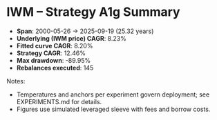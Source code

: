 # IWM – Strategy A1g Summary

- **Span**: 2000-05-26 → 2025-09-19 (25.32 years)
- **Underlying (IWM price) CAGR**: 8.23%
- **Fitted curve CAGR**: 8.20%
- **Strategy CAGR**: 12.46%
- **Max drawdown**: -89.95%
- **Rebalances executed**: 145

Notes:

- Temperatures and anchors per experiment govern deployment; see EXPERIMENTS.md for details.
- Figures use simulated leveraged sleeve with fees and borrow costs.
